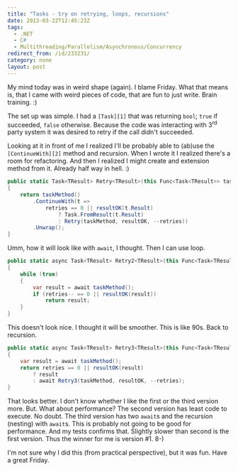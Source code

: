 ```yaml
---
title: "Tasks - try on retrying, loops, recursions"
date: 2013-03-22T12:45:23Z
tags:
  - .NET
  - C#
  - Multithreading/Parallelism/Asynchronous/Concurrency
redirect_from: /id/233231/
category: none
layout: post
---
```

My mind today was in weird shape (again). I blame Friday. What that means is, that I came with weird pieces of code, that are fun to just write. Brain training. :)

<!-- excerpt -->

The set up was simple. I had a `[Task][1]` that was returning `bool`; `true` if succeeded, `false` otherwise. Because the code was interacting with 3<sup>rd</sup> party system it was desired to retry if the call didn't succeeded.

Looking at it in front of me I realized I'll be probably able to (ab)use the `[ContinueWith][2]` method and recursion. When I wrote it I realized there's a room for refactoring. And then I realized I might create and extension method from it. Already half way in hell. :)

```csharp
public static Task<TResult> Retry<TResult>(this Func<Task<TResult>> taskMethod, Func<TResult, bool> resultOK, int retries)
{
	return taskMethod()
		.ContinueWith(t =>
			retries == 0 || resultOK(t.Result)
				? Task.FromResult(t.Result)
				: Retry(taskMethod, resultOK, --retries))
		.Unwrap();
}
```

Umm, how it will look like with `await`, I thought. Then I can use loop.

```csharp
public static async Task<TResult> Retry2<TResult>(this Func<Task<TResult>> taskMethod, Func<TResult, bool> resultOK, int retries)
{
	while (true)
	{
		var result = await taskMethod();
		if (retries-- == 0 || resultOK(result))
			return result;
	}
}
```

This doesn't look nice. I thought it will be smoother. This is like 90s. Back to recursion.

```csharp
public static async Task<TResult> Retry3<TResult>(this Func<Task<TResult>> taskMethod, Func<TResult, bool> resultOK, int retries)
{
	var result = await taskMethod();
	return retries == 0 || resultOK(result)
		? result
		: await Retry3(taskMethod, resultOK, --retries);
}
```

That looks better. I don't know whether I like the first or the third version more. But. What about performance? The second version has least code to execute. No doubt. The third version has two `await`s and the recursion (nesting) with `await`s. This is probably not going to be good for performance. And my tests confirms that. Slightly slower than second is the first version. Thus the winner for me is version #1. 8-)

I'm not sure why I did this (from practical perspective), but it was fun. Have a great Friday.

[1]: http://msdn.microsoft.com/en-us/library/system.threading.tasks.task.aspx
[2]: http://msdn.microsoft.com/en-us/library/system.threading.tasks.task.continuewith.aspx

